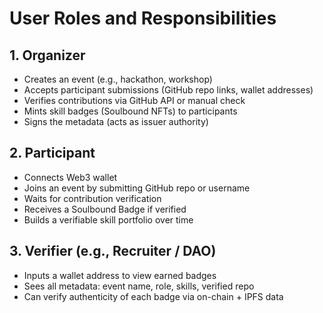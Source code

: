 # User Roles and Responsibilities

## 1. Organizer
- Creates an event (e.g., hackathon, workshop)
- Accepts participant submissions (GitHub repo links, wallet addresses)
- Verifies contributions via GitHub API or manual check
- Mints skill badges (Soulbound NFTs) to participants
- Signs the metadata (acts as issuer authority)

## 2. Participant
- Connects Web3 wallet
- Joins an event by submitting GitHub repo or username
- Waits for contribution verification
- Receives a Soulbound Badge if verified
- Builds a verifiable skill portfolio over time

## 3. Verifier (e.g., Recruiter / DAO)
- Inputs a wallet address to view earned badges
- Sees all metadata: event name, role, skills, verified repo
- Can verify authenticity of each badge via on-chain + IPFS data
